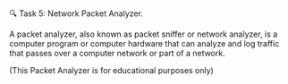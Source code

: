 🔍 Task 5: Network Packet Analyzer.

A packet analyzer, also known as packet sniffer or network analyzer, is a computer program or computer hardware that can analyze and log traffic that passes over a computer network or part of a network. 

(This Packet Analyzer is for educational purposes only)
